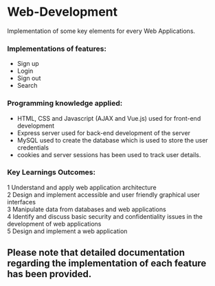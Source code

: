 # Web-Development
Implementation of some key elements for every Web Applications.

### Implementations of features:
* Sign up
* Login
* Sign out
* Search

### Programming knowledge applied:
* HTML, CSS and Javascript (AJAX and Vue.js) used for front-end development
* Express server used for back-end development of the server
* MySQL used to create the database which is used to store the user credentials
* cookies and server sessions has been used to track user details.

### Key Learnings Outcomes:  
1	Understand and apply web application architecture  
2	Design and implement accessible and user friendly graphical user interfaces  
3	Manipulate data from databases and web applications  
4	Identify and discuss basic security and confidentiality issues in the development of web applications  
5	Design and implement a web application  

## Please note that detailed documentation regarding the implementation of each feature has been provided.

